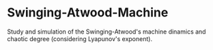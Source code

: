 # Swinging-Atwood-Machine
Study and simulation of the Swinging-Atwood's machine dinamics and chaotic degree (considering Lyapunov's exponent).
